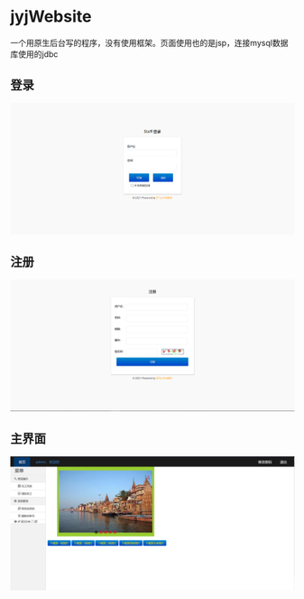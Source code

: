 # jyjWebsite
一个用原生后台写的程序，没有使用框架。页面使用也的是jsp，连接mysql数据库使用的jdbc

## 登录
![image](登录.png)

## 注册
![image](注册.png)

## 主界面
![image](界面.png)
